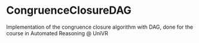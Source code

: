 # CongruenceClosureDAG
Implementation of the congruence closure algorithm with DAG, done for the course in Automated Reasoning @ UniVR

